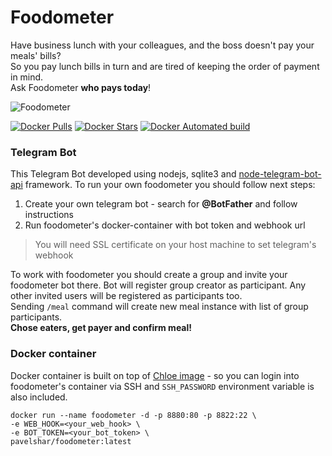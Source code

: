 # Foodometer
Have business lunch with your colleagues, and the boss doesn't pay your meals' bills?  
So you pay lunch bills in turn and are tired of keeping the order of payment in mind.  
Ask Foodometer **who pays today**!

![Foodometer](../assets/foodometer_logo.png?raw=true)

[![Docker Pulls](https://img.shields.io/docker/pulls/pavelshar/foodometer.svg?style=flat-square)][hub]
[![Docker Stars](https://img.shields.io/docker/stars/pavelshar/foodometer.svg?style=flat-square)][hub]
[![Docker Automated build](https://img.shields.io/docker/automated/pavelshar/foodometer.svg?style=flat-square)][hub]


### Telegram Bot
This Telegram Bot developed using nodejs, sqlite3 and [node-telegram-bot-api](https://github.com/yagop/node-telegram-bot-api) framework. 
To run your own foodometer you should follow next steps:  
1. Create your own telegram bot - search for **@BotFather** and follow instructions
2. Run foodometer's docker-container with bot token and webhook url

> You will need SSL certificate on your host machine to set telegram's webhook

To work with foodometer you should create a group and invite your foodometer bot there. Bot will register group creator as participant. Any other invited users will be registered as participants too.  
Sending `/meal` command will create new meal instance with list of group participants.  
**Chose eaters, get payer and confirm meal!**

### Docker container
Docker container is built on top of [Chloe image](https://github.com/PavelShar/Chloe) - so you can login into foodometer's container via SSH and `SSH_PASSWORD` environment variable is also included.

```
docker run --name foodometer -d -p 8880:80 -p 8822:22 \ 
-e WEB_HOOK=<your_web_hook> \
-e BOT_TOKEN=<your_bot_token> \
pavelshar/foodometer:latest
```





[hub]: https://hub.docker.com/r/pavelshar/foodometer/
